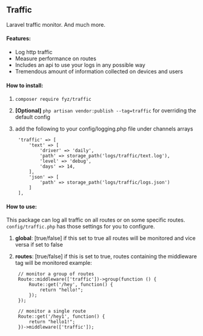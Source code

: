 Traffic
-
Laravel traffic monitor. And much more.

#### Features:
- Log http traffic
- Measure performance on routes
- Includes an api to use your logs in any possible way
- Tremendous amount of information collected on devices and users


#### How to install:
1.  `composer require fyz/traffic`
2. **[Optional]** `php artisan vendor:publish --tag=traffic` for overriding the default config
3. add the following to your config/logging.php file under channels arrays
        
        'traffic' => [
            'text' => [
                'driver' => 'daily',
                'path' => storage_path('logs/traffic/text.log'),
                'level' => 'debug',
                'days' => 14,
            ],
            'json' => [
                'path' => storage_path('logs/traffic/logs.json')
            ]
        ],


#### How to use:
This package can log all traffic on all routes or on some specific routes. `config/traffic.php` has those settings for you to configure. 
1. **global**: [true/false] if this set to true all routes will be monitored and vice versa if set to false
2. **routes**: [true/false] if this is set to true, routes containing the middleware tag will be monitored
example:

        // monitor a group of routes
        Route::middleware(['traffic'])->group(function () {
            Route::get('/hey', function() {
                return "hello!";
            });
        });
        
        // monitor a single route
        Route::get('/hey1', function() {
            return "hello1!";
        })->middleware(['traffic']);
